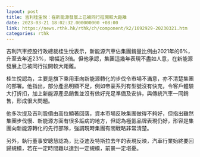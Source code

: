 ```yaml
---
layout: post
title: 吉利桂生悅：在新能源發展上已被同行拉開較大距離
date: 2023-03-21 18:02:32.000000000 +08:00
link: https://news.rthk.hk/rthk/ch/component/k2/1692929-20230321.htm
categories: rthk
---
```


吉利汽車控股行政總裁桂生悅表示，新能源汽車佔集團銷量比例由2021年的6%，升至去年近23%，增幅近3倍。但他承認，集團這幾年表現不盡如人意，在新能源發展上已被同行拉開較大距離。

桂生悅認為，主要是旗下乘用車向新能源轉化的步伐令市場不滿意，亦不清楚集團的部署。他指出，部分產品明顯不足，例如帝豪系列有型號沒有快充，令客戶體驗大打折扣，加上新能源產品銷售並沒有做好充足準備及安排，與傳統汽車一同銷售，形成很大問題。

他多次提及吉利股價由高位顯著回落，資本市場反映集團做得不夠好，但指出雖然集團步伐慢、新能源方面有很多詬病的地方，但認為極氪品牌表現仍好，形容是集團向新能源轉化的先行部隊，強調現時集團有關戰略非常清楚。

另外，執行董事安聰慧認為，比亞迪及特斯拉去年的表現反映，汽車行業始終要回歸規模，若在一定時間難以達到一定規模，前景一定堪憂。
